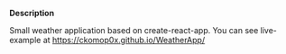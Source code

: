 **Description**

Small weather application based on create-react-app. 
You can see live-example at https://ckomop0x.github.io/WeatherApp/
